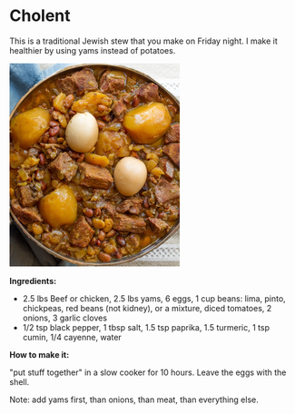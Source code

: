 # Cholent

This is a traditional Jewish stew that you make on Friday night. I make it healthier by using yams instead of potatoes.

![cholent](cholent.png)

**Ingredients:**

* 2.5 lbs Beef or chicken, 2.5 lbs yams, 6 eggs, 1 cup beans: lima, pinto, chickpeas, red beans (not kidney), or a mixture, diced tomatoes, 2 onions, 3 garlic cloves
* 1/2 tsp black pepper, 1 tbsp salt, 1.5 tsp paprika, 1.5 turmeric, 1 tsp cumin, 1/4 cayenne, water

**How to make it:**

"put stuff together" in a slow cooker for 10 hours. Leave the eggs with the shell.

Note: add yams first, than onions, than meat, than everything else.

